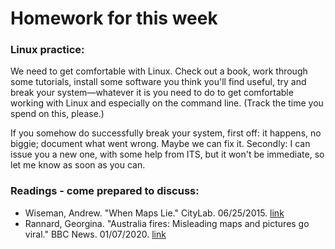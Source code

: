 # Homework for this week

### Linux practice:

We need to get comfortable with Linux. Check out a book, work through some tutorials, install some software you think you'll find useful, try and break your system&mdash;whatever it is you need to do to get comfortable working with Linux and especially on the command line. (Track the time you spend on this, please.)

If you somehow do successfully break your system, first off: it happens, no biggie; document what went wrong. Maybe we can fix it. Secondly: I can issue you a new one, with some help from ITS, but it won't be immediate, so let me know as soon as you can.

### Readings - come prepared to discuss:
* Wiseman, Andrew. "When Maps Lie." CityLab. 06/25/2015. [link](https://www.citylab.com/design/2015/06/when-maps-lie/396761/)
* Rannard, Georgina. "Australia fires: Misleading maps and pictures go viral." BBC News. 01/07/2020. [link](https://www.bbc.com/news/blogs-trending-51020564)
